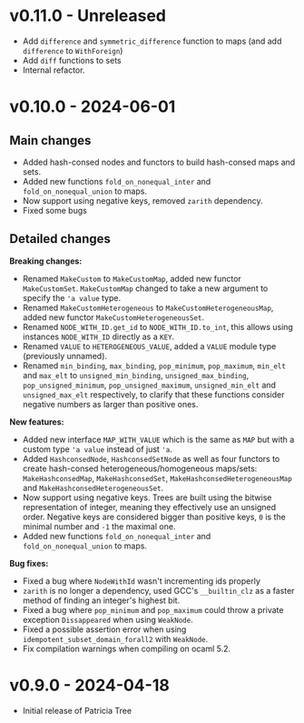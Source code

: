 # v0.11.0 - Unreleased

- Add `difference` and `symmetric_difference` function to maps (and add `difference` to `WithForeign`)
- Add `diff` functions to sets
- Internal refactor.

# v0.10.0 - 2024-06-01

## Main changes

- Added hash-consed nodes and functors to build hash-consed maps and sets.
- Added new functions `fold_on_nonequal_inter` and `fold_on_nonequal_union` to maps.
- Now support using negative keys, removed `zarith` dependency.
- Fixed some bugs

## Detailed changes

**Breaking changes:**
- Renamed `MakeCustom` to `MakeCustomMap`, added new functor `MakeCustomSet`.
  `MakeCustomMap` changed to take a new argument to specify the `'a value` type.
- Renamed `MakeCustomHeterogeneous` to `MakeCustomHeterogeneousMap`, added new functor
  `MakeCustomHeterogeneousSet`.
- Renamed `NODE_WITH_ID.get_id` to `NODE_WITH_ID.to_int`, this allows using
  instances `NODE_WITH_ID` directly as a `KEY`.
- Renamed `VALUE` to `HETEROGENEOUS_VALUE`, added a `VALUE` module type (previously unnamed).
- Renamed `min_binding`, `max_binding`, `pop_minimum`, `pop_maximum`, `min_elt`
  and `max_elt` to `unsigned_min_binding`, `unsigned_max_binding`,
  `pop_unsigned_minimum`, `pop_unsigned_maximum`, `unsigned_min_elt`
  and `unsigned_max_elt` respectively, to clarify that these functions consider
  negative numbers as larger than positive ones.

**New features:**
- Added new interface `MAP_WITH_VALUE` which is the same as `MAP` but with a custom
  type `'a value` instead of just `'a`.
- Added `HashconsedNode`, `HashconsedSetNode` as well as four functors to create
  hash-consed heterogeneous/homogeneous maps/sets: `MakeHashconsedMap`, `MakeHashconsedSet`,
  `MakeHashconsedHeterogeneousMap` and `MakeHashconsedHeterogeneousSet`.
- Now support using negative keys. Trees are built using the bitwise representation
  of integer, meaning they effectively use an unsigned order. Negative keys are
  considered bigger than positive keys, `0` is the minimal number and `-1` the maximal one.
- Added new functions `fold_on_nonequal_inter` and `fold_on_nonequal_union` to maps.

**Bug fixes:**
- Fixed a bug where `NodeWithId` wasn't incrementing ids properly
- `zarith` is no longer a dependency, used GCC's `__builtin_clz` as a faster
  method of finding an integer's highest bit.
- Fixed a bug where `pop_minimum` and `pop_maximum` could throw a private exception
  `Dissappeared` when using `WeakNode`.
- Fixed a possible assertion error when using `idempotent_subset_domain_forall2`
  with `WeakNode`.
- Fix compilation warnings when compiling on ocaml 5.2.

# v0.9.0 - 2024-04-18

- Initial release of Patricia Tree
